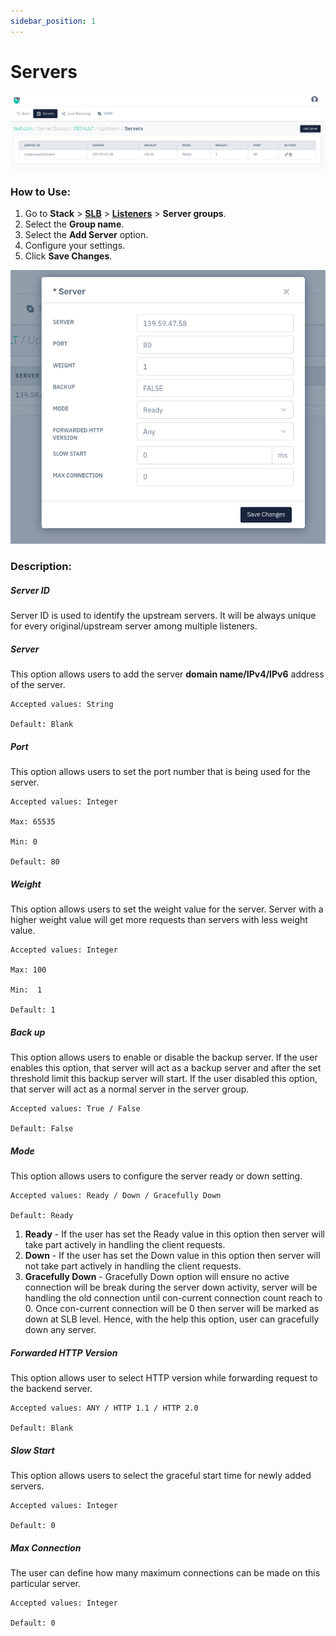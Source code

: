 ```yaml
---
sidebar_position: 1
---
```


# Servers

![servers](/img/adc/v8/docs/servers_1.png)

### How to Use:

1. Go to **Stack** > [**SLB**](/enterprise/adc) > [**Listeners**](./listeners.md) > **Server groups**.
2. Select the **Group name**.
3. Select the **Add Server** option.
4. Configure your settings. 
5. Click **Save Changes**.

![servers2](/img/adc/v8/docs/servers_2.png)

### Description:

##### **Server ID**

Server ID is used to identify the upstream servers. It will be always unique for every original/upstream server among multiple listeners.

##### **Server**

This option allows users to add the server **domain name/IPv4/IPv6** address of the server.

    Accepted values: String

    Default: Blank 

##### **Port**

This option allows users to set the port number that is being used for the server.

    Accepted values: Integer

    Max: 65535

    Min: 0

    Default: 80 

##### **Weight**

This option allows users to set the weight value for the server. Server with a higher weight value will get more requests than servers with less weight value.

    Accepted values: Integer

    Max: 100

    Min:  1

    Default: 1

##### **Back up**

This option allows users to enable or disable the backup server. If the user enables this option, that server will act as a backup server and after the set threshold limit this backup server will start. If the user disabled this option, that server will act as a normal server in the server group.

    Accepted values: True / False

    Default: False 

##### **Mode**

This option allows users to configure the server ready or down setting. 

    Accepted values: Ready / Down / Gracefully Down

    Default: Ready 

1. **Ready** - If the user has set the Ready value in this option then server will take part actively in handling the client requests.
2. **Down** - If the user has set the Down value in this option then server will not take part actively in handling the client requests. 
3. **Gracefully Down** - Gracefully Down option will ensure no active connection will be break during the server down activity, server will be handling the old connection until con-current connection count reach to 0. Once con-current connection will be 0 then server will be marked as down at SLB level. Hence, with the help this option, user can gracefully down any server.

##### Forwarded HTTP Version

This option allows user to select HTTP version while forwarding request to the backend server.

    Accepted values: ANY / HTTP 1.1 / HTTP 2.0

    Default: Blank 

##### **Slow Start**
 This option allows users to select the graceful start time for newly added servers.

    Accepted values: Integer

    Default: 0 

##### **Max Connection**

The user can define how many maximum connections can be made on this particular server.

    Accepted values: Integer

    Default: 0